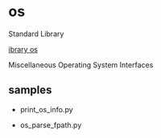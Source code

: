 os
===============

Standard Library

[ibrary os](https://docs.python.org/ja/3.13/library/os.html)  

Miscellaneous Operating System Interfaces

## samples

- print_os_info.py  

- os_parse_fpath.py  






